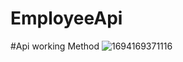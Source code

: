 # EmployeeApi
#Api working Method
![1694169371116](https://github.com/MinKhayer/EmployeeApi/assets/87508629/937b10c8-a662-4a93-bbfc-fbccadcf0ace)
